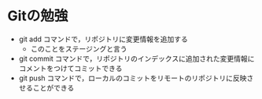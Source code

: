 # Gitの勉強
- git add コマンドで，リポジトリに変更情報を追加する
	- このことをステージングと言う
- git commit コマンドで，リポジトリのインデックスに追加された変更情報にコメントをつけてコミットできる
- git push コマンドで，ローカルのコミットをリモートのリポジトリに反映させることができる
